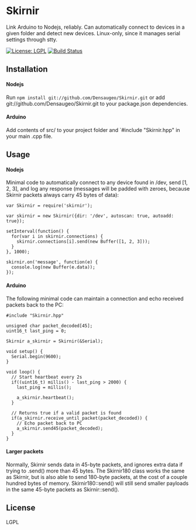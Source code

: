 # Skirnir

Link Arduino to Nodejs, reliably. Can automatically connect to devices in a given folder and detect new devices. Linux-only, since it manages serial settings through stty.

[![License: LGPL](https://img.shields.io/badge/license-LGPL-blue.svg)](http://www.gnu.org/licenses/lgpl-3.0.en.html)
[![Build Status](https://travis-ci.com/Densaugeo/Skirnir.svg?branch=master)](https://travis-ci.com/github/Densaugeo/Skirnir)

## Installation

#### Nodejs

Run `npm install git://github.com/Densaugeo/Skirnir.git` or add git://github.com/Densaugeo/Skirnir.git to your package.json dependencies.

#### Arduino

Add contents of src/ to your project folder and `#include "Skirnir.hpp" in your main .cpp file.

## Usage

#### Nodejs

Minimal code to automatically connect to any device found in /dev, send [1, 2, 3], and log any response (messages will be padded with zeroes, because Skirnir packets always carry 45 bytes of data):

~~~
var Skirnir = require('skirnir');

var skirnir = new Skirnir({dir: '/dev', autoscan: true, autoadd: true});

setInterval(function() {
  for(var i in skirnir.connections) {
    skirnir.connections[i].send(new Buffer([1, 2, 3]));
  }
}, 1000);

skirnir.on('message', function(e) {
  console.log(new Buffer(e.data));
});
~~~

#### Arduino

The following minimal code can maintain a connection and echo received packets back to the PC:

~~~
#include "Skirnir.hpp"

unsigned char packet_decoded[45];
uint16_t last_ping = 0;

Skirnir a_skirnir = Skirnir(&Serial);

void setup() {
  Serial.begin(9600);
}

void loop() {
  // Start heartbeat every 2s
  if((uint16_t) millis() - last_ping > 2000) {
    last_ping = millis();

    a_skirnir.heartbeat();
  }
  
  // Returns true if a valid packet is found
  if(a_skirnir.receive_until_packet(packet_decoded)) {
    // Echo packet back to PC
    a_skirnir.send45(packet_decoded);
  }
}
~~~

#### Larger packets

Normally, Skirnir sends data in 45-byte packets, and ignores extra data if trying to .send() more than 45 bytes. The Skirnir180 class works the same as Skirnir, but is also able to send 180-byte packets, at the cost of a couple hundred bytes of memory. Skirnir180::send() will still send smaller payloads in the same 45-byte packets as Skirnir::send().

## License

LGPL
